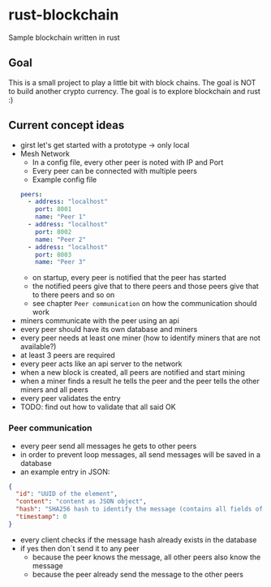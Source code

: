 # rust-blockchain

Sample blockchain written in rust

## Goal
This is a small project to play a little bit with block chains. The goal is NOT to build another crypto currency.
The goal is to explore blockchain and rust :)

## Current concept ideas
- girst let's get started with a prototype -> only local
- Mesh Network
  - In a config file, every other peer is noted with IP and Port
  - Every peer can be connected with multiple peers
  - Example config file
  ``` yaml
  peers:
    - address: "localhost"
      port: 8001
      name: "Peer 1"
    - address: "localhost"
      port: 8002
      name: "Peer 2"
    - address: "localhost"
      port: 8003
      name: "Peer 3"
  ```
  - on startup, every peer is notified that the peer has started
  - the notified peers give that to there peers and those peers give that to there peers and so on
  - see chapter `Peer communication` on how the communication should work
- miners communicate with the peer using an api
- every peer should have its own database and miners
- every peer needs at least one miner (how to identify miners that are not available?)
- at least 3 peers are required
- every peer acts like an api server to the network
- when a new block is created, all peers are notified and start mining
- when a miner finds a result he tells the peer and the peer tells the other miners and all peers
- every peer validates the entry
- TODO: find out how to validate that all said OK

### Peer communication
- every peer send all messages he gets to other peers
- in order to prevent loop messages, all send messages will be saved in a database
- an example entry in JSON:
``` json
{
  "id": "UUID of the element",
  "content": "content as JSON object",
  "hash": "SHA256 hash to identify the message (contains all fields of this object)",
  "timestamp": 0
}
```
- every client checks if the message hash already exists in the database
- if yes then don´t send it to any peer
  - because the peer knows the message, all other peers also know the message
  - because the peer already send the message to the other peers